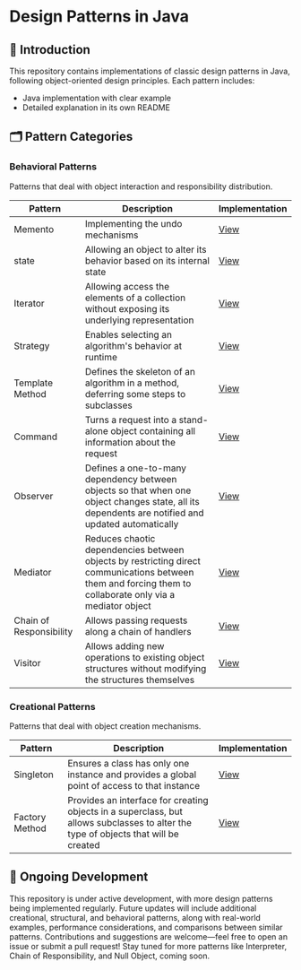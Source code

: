 # Design Patterns in Java

## 🌟 Introduction

This repository contains implementations of classic design patterns in Java, following object-oriented design
principles. Each pattern includes:

- Java implementation with clear example
- Detailed explanation in its own README

## 🗂 Pattern Categories

### Behavioral Patterns

Patterns that deal with object interaction and responsibility distribution.

| Pattern                 | Description                                                                                                                                               | Implementation                                                                   |
|-------------------------|-----------------------------------------------------------------------------------------------------------------------------------------------------------|----------------------------------------------------------------------------------|
| Memento                 | Implementing the undo mechanisms                                                                                                                          | [View](src/main/java/design_patterns/behavioral/momento_pattern)                 |
| state                   | Allowing an object to alter its behavior based on its internal state                                                                                      | [View](src/main/java/design_patterns/behavioral/state_pattern)                   |
| Iterator                | Allowing access the elements of a collection without exposing its underlying representation                                                               | [View](src/main/java/design_patterns/behavioral/iterator_pattern)                |                                         
| Strategy                | Enables selecting an algorithm's behavior at runtime                                                                                                      | [View](src/main/java/design_patterns/behavioral/strategy_pattern)                |
| Template Method         | Defines the skeleton of an algorithm in a method, deferring some steps to subclasses                                                                      | [View](src/main/java/design_patterns/behavioral/template_method_pattern)         |
| Command                 | Turns a request into a stand-alone object containing all information about the request                                                                    | [View](src/main/java/design_patterns/behavioral/command_pattern)                 |
| Observer                | Defines a one-to-many dependency between objects so that when one object changes state, all its dependents are notified and updated automatically         | [View](src/main/java/design_patterns/behavioral/observer_pattern)                |
| Mediator                | Reduces chaotic dependencies between objects by restricting direct communications between them and forcing them to collaborate only via a mediator object | [View](src/main/java/design_patterns/behavioral/mediator_pattern)                |
| Chain of Responsibility | Allows passing requests along a chain of handlers                                                                                                         | [View](src/main/java/design_patterns/behavioral/chain_of_responsibility_pattern) |
| Visitor                 | Allows adding new operations to existing object structures without modifying the structures themselves                                                    | [View](src/main/java/design_patterns/behavioral/visitor_pattern)                 |

### Creational Patterns

Patterns that deal with object creation mechanisms.

| Pattern        | Description                                                                                                                         | Implementation                                                          |
|----------------|-------------------------------------------------------------------------------------------------------------------------------------|-------------------------------------------------------------------------|
| Singleton      | Ensures a class has only one instance and provides a global point of access to that instance                                        | [View](src/main/java/design_patterns/creational/singleton_pattern)      |
| Factory Method | Provides an interface for creating objects in a superclass, but allows subclasses to alter the type of objects that will be created | [View](src/main/java/design_patterns/creational/factory_method_pattern) |

## 🚧 Ongoing Development

This repository is under active development, with more design patterns being implemented regularly. Future updates will
include additional creational, structural, and behavioral patterns, along with real-world examples, performance
considerations, and comparisons between similar patterns. Contributions and suggestions are welcome—feel free to open
an issue or submit a pull request! Stay tuned for more patterns like Interpreter, Chain of Responsibility, and Null
Object, coming soon.
